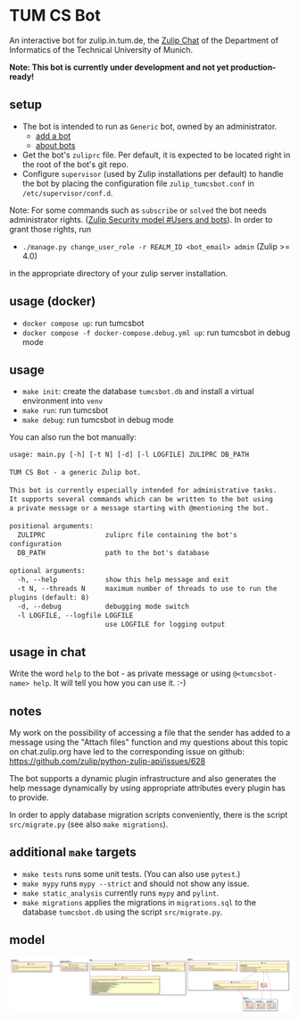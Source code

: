 TUM CS Bot
==========

An interactive bot for zulip.in.tum.de, the [Zulip Chat](https://zulip.com/)
of the Department of Informatics of the Technical University of Munich.

**Note: This bot is currently under development and not yet production-ready!**


setup
-----

- The bot is intended to run as `Generic` bot, owned by an administrator.
  - [add a bot](https://zulip.com/help/add-a-bot-or-integration)
  - [about bots](https://zulip.com/help/bots-and-integrations)
- Get the bot's `zuliprc` file. Per default, it is expected to be located
right in the root of the bot's git repo.
- Configure `supervisor` (used by Zulip installations per default) to handle
the bot by placing the configuration file `zulip_tumcsbot.conf` in
`/etc/supervisor/conf.d`.

Note: For some commands such as `subscribe` or `solved` the bot needs
administrator rights.
([Zulip Security model #Users and bots](https://zulip.readthedocs.io/en/latest/production/security-model.html#users-and-bots)).
In order to grant those rights, run
- `./manage.py change_user_role -r REALM_ID <bot_email> admin` (Zulip >= 4.0)

in the appropriate directory of your zulip server installation.


usage (docker)
--------------

- `docker compose up`: run tumcsbot
- `docker compose -f docker-compose.debug.yml up`: run tumcsbot in debug mode


usage
-----

- `make init`: create the database `tumcsbot.db` and install a virtual
  environment into `venv`
- `make run`: run tumcsbot
- `make debug`: run tumcsbot in debug mode

You can also run the bot manually:
```
usage: main.py [-h] [-t N] [-d] [-l LOGFILE] ZULIPRC DB_PATH

TUM CS Bot - a generic Zulip bot.

This bot is currently especially intended for administrative tasks.
It supports several commands which can be written to the bot using
a private message or a message starting with @mentioning the bot.

positional arguments:
  ZULIPRC               zuliprc file containing the bot's configuration
  DB_PATH               path to the bot's database

optional arguments:
  -h, --help            show this help message and exit
  -t N, --threads N     maximum number of threads to use to run the plugins (default: 8)
  -d, --debug           debugging mode switch
  -l LOGFILE, --logfile LOGFILE
                        use LOGFILE for logging output
```


usage in chat
-------------
Write the word `help` to the bot - as private message or using
`@<tumcsbot-name> help`. It will tell you how you can use it. :-)


notes
-----

My work on the possibility of accessing a file that the sender has added to a
message using the "Attach files" function and my questions about this topic on
chat.zulip.org have led to the corresponding issue on github:
https://github.com/zulip/python-zulip-api/issues/628

The bot supports a dynamic plugin infrastructure and also generates the help
message dynamically by using appropriate attributes every plugin has to
provide.

In order to apply database migration scripts conveniently, there is the script
`src/migrate.py` (see also `make migrations`).


additional `make` targets
-------------------------
- `make tests` runs some unit tests. (You can also use `pytest`.)
- `make mypy` runs `mypy --strict` and should not show any issue.
- `make static_analysis` currently runs `mypy` and `pylint`.
- `make migrations` applies the migrations in `migrations.sql` to the database
  `tumcsbot.db` using the script `src/migrate.py`.


model
-----

![class diagram](./class_diagram.svg?)

